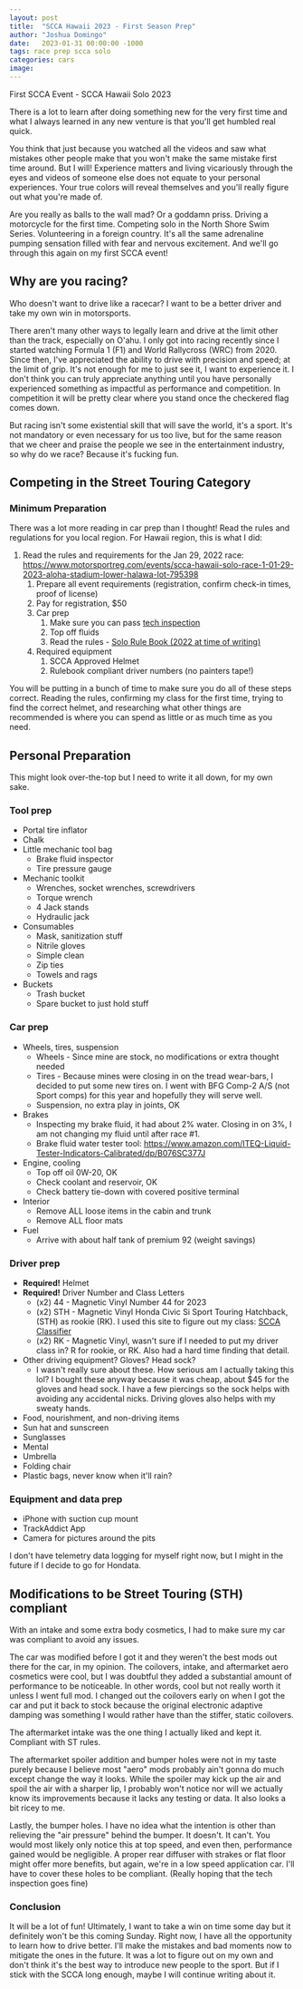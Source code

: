 ```yaml
---
layout: post
title:  "SCCA Hawaii 2023 - First Season Prep"
author: "Joshua Domingo"
date:   2023-01-31 00:00:00 -1000
tags: race prep scca solo  
categories: cars
image: 
---
```


First SCCA Event - SCCA Hawaii Solo 2023

There is a lot to learn after doing something new for the very first time and what I always learned in any new venture is that you'll get humbled real quick.

You think that just because you watched all the videos and saw what mistakes other people make that you won't make the same mistake first time around. But I will! Experience matters and living vicariously through the eyes and videos of someone else does not equate to your personal experiences. Your true colors will reveal themselves and you'll really figure out what you're made of. 

Are you really as balls to the wall mad? Or a goddamn priss. Driving a motorcycle for the first time. Competing solo in the North Shore Swim Series. Volunteering in a foreign country. It's all the same adrenaline pumping sensation filled with fear and nervous excitement. And we'll go through this again on my first SCCA event!



## Why are you racing? 

Who doesn't want to drive like a racecar? I want to be a better driver and take my own win in motorsports.

There aren't many other ways to legally learn and drive at the limit other than the track, especially on O'ahu. I only got into racing recently since I started watching Formula 1 (F1) and World Rallycross (WRC) from 2020. Since then, I've appreciated the ability to drive with precision and speed; at the limit of grip. It's not enough for me to just see it, I want to experience it. I don't think you can truly appreciate anything until you have personally experienced something as impactful as performance and competition. In competition it will be pretty clear where you stand once the checkered flag comes down.

But racing isn't some existential skill that will save the world, it's a sport. It's not mandatory or even necessary for us too live, but for the same reason that we cheer and praise the people we see in the entertainment industry, so why do we race? Because it's fucking fun.
 

## Competing in the Street Touring Category

### Minimum Preparation

There was a lot more reading in car prep than I thought! Read the rules and regulations for you local region. For Hawaii region, this is what I did:

1. Read the rules and requirements for the Jan 29, 2022 race: https://www.motorsportreg.com/events/scca-hawaii-solo-race-1-01-29-2023-aloha-stadium-lower-halawa-lot-795398
   1. Prepare all event requirements (registration, confirm check-in times, proof of license)
   2. Pay for registration, $50 
   3. Car prep
      1. Make sure you can pass [tech inspection](https://dl.motorsportreg.com/bffc18f6-c10f-4697-a957-48bb4351c4b1/)
      2. Top off fluids
      3. Read the rules - [Solo Rule Book (2022 at time of writing)](https://cdn.connectsites.net/user_files/scca/downloads/000/060/877/2022_Solo_Rule_Bookv8.pdf?1661354272)
   4. Required equipment
      1. SCCA Approved Helmet
      2. Rulebook compliant driver numbers (no painters tape!)

You will be putting in a bunch of time to make sure you do all of these steps correct. Reading the rules, confirming my class for the first time, trying to find the correct helmet, and researching what other things are recommended is where you can spend as little or as much time as you need.

## Personal Preparation 

This might look over-the-top but I need to write it all down, for my own sake.

### Tool prep

- Portal tire inflator
- Chalk 
- Little mechanic tool bag
  - Brake fluid inspector
  - Tire pressure gauge
- Mechanic toolkit
  - Wrenches, socket wrenches, screwdrivers
  - Torque wrench
  - 4 Jack stands
  - Hydraulic jack
- Consumables
  - Mask, sanitization stuff
  - Nitrile gloves
  - Simple clean
  - Zip ties
  - Towels and rags
- Buckets
  - Trash bucket
  - Spare bucket to just hold stuff

### Car prep

- Wheels, tires, suspension
  - Wheels - Since mine are stock, no modifications or extra thought needed
  - Tires - Because mines were closing in on the tread wear-bars, I decided to put some new tires on. I went with BFG Comp-2 A/S (not Sport comps) for this year and hopefully they will serve well. 
  - Suspension, no extra play in joints, OK
- Brakes
  - Inspecting my brake fluid, it had about 2% water. Closing in on 3%, I am not changing my fluid until after race #1.
  - Brake fluid water tester tool: https://www.amazon.com/ITEQ-Liquid-Tester-Indicators-Calibrated/dp/B076SC377J  
- Engine, cooling
  - Top off oil 0W-20, OK
  - Check coolant and reservoir, OK
  - Check battery tie-down with covered positive terminal
- Interior
  - Remove ALL loose items in the cabin and trunk
  - Remove ALL floor mats 
- Fuel
  - Arrive with about half tank of premium 92 (weight savings)

### Driver prep

- **Required!** Helmet
- **Required!** Driver Number and Class Letters
  - (x2) 44 - Magnetic Vinyl Number 44 for 2023
  - (x2) STH - Magnetic Vinyl Honda Civic Si Sport Touring Hatchback, (STH) as rookie (RK). I used this site to figure out my class: [SCCA Classifier](https://www.scca-classifier.com/)
  - (x2) RK - Magnetic Vinyl, wasn't sure if I needed to put my driver class in? R for rookie, or RK. Also had a hard time finding that detail.
- Other driving equipment? Gloves? Head sock?
  - I wasn't really sure about these. How serious am I actually taking this lol? I bought these anyway because it was cheap, about $45 for the gloves and head sock. I have a few piercings so the sock helps with avoiding any accidental nicks. Driving gloves also helps with my sweaty hands.
- Food, nourishment, and non-driving items
- Sun hat and sunscreen
- Sunglasses
- Mental
- Umbrella
- Folding chair
- Plastic bags, never know when it'll rain?

### Equipment and data prep

- iPhone with suction cup mount
- TrackAddict App
- Camera for pictures around the pits

I don't have telemetry data logging for myself right now, but I might in the future if I decide to go for Hondata.


## Modifications to be Street Touring (STH) compliant

With an intake and some extra body cosmetics, I had to make sure my car was compliant to avoid any issues.

The car was modified before I got it and they weren't the best mods out there for the car, in my opinion. The coilovers, intake, and aftermarket aero cosmetics were cool, but I was doubtful they added a substantial amount of performance to be noticeable. In other words, cool but not really worth it unless I went full mod.  I changed out the coilovers early on when I got the car and put it back to stock because the original electronic adaptive damping was something I would rather have than the stiffer, static coilovers.

The aftermarket intake was the one thing I actually liked and kept it. Compliant with ST rules.

The aftermarket spoiler addition and bumper holes were not in my taste purely because I believe most "aero" mods probably ain't gonna do much except change the way it looks. While the spoiler may kick up the air and spoil the air with a sharper lip, I probably won't notice nor will we actually know its improvements because it lacks any testing or data. It also looks a bit ricey to me.

Lastly, the bumper holes. I have no idea what the intention is other than relieving the "air pressure" behind the bumper. It doesn't. It can't. You would most likely only notice this at top speed, and even then, performance gained would be negligible. A proper rear diffuser with strakes or flat floor might offer more benefits, but again, we're in a low speed application car. I'll have to cover these holes to be compliant. (Really hoping that the tech inspection goes fine)


### Conclusion

It will be a lot of fun! Ultimately, I want to take a win on time some day but it definitely won't be this coming Sunday. Right now, I have all the opportunity to learn how to drive better. I'll make the mistakes and bad moments now to mitigate the ones in the future. It was a lot to figure out on my own and don't think it's the best way to introduce new people to the sport. But if I stick with the SCCA long enough, maybe I will continue writing about it.




